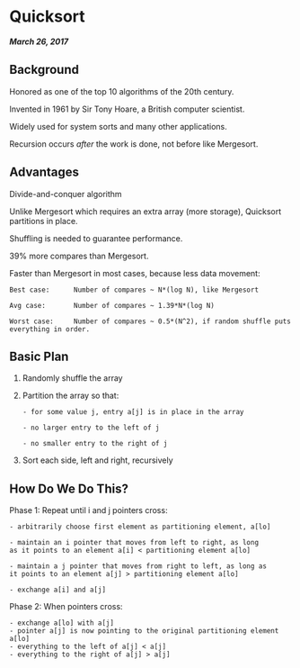 # Quicksort

___March 26, 2017___

## Background

Honored as one of the top 10 algorithms of the 20th century.

Invented in 1961 by Sir Tony Hoare, a British computer scientist.

Widely used for system sorts and many other applications.

Recursion occurs _after_ the work is done, not before like Mergesort.


## Advantages

Divide-and-conquer algorithm

Unlike Mergesort which requires an extra array (more storage), Quicksort
partitions in place.

Shuffling is needed to guarantee performance.

39% more compares than Mergesort.
 
Faster than Mergesort in most cases, because less data movement:

    Best case:      Number of compares ~ N*(log N), like Mergesort
    
    Avg case:       Number of compares ~ 1.39*N*(log N)

    Worst case:     Number of compares ~ 0.5*(N^2), if random shuffle puts everything in order.


## Basic Plan

1.  Randomly shuffle the array

2.  Partition the array so that:

        - for some value j, entry a[j] is in place in the array
        
        - no larger entry to the left of j
        
        - no smaller entry to the right of j

3.  Sort each side, left and right, recursively

## How Do We Do This?

Phase 1:  Repeat until i and j pointers cross:

    - arbitrarily choose first element as partitioning element, a[lo]
    
    - maintain an i pointer that moves from left to right, as long
    as it points to an element a[i] < partitioning element a[lo]
    
    - maintain a j pointer that moves from right to left, as long as 
    it points to an element a[j] > partitioning element a[lo]

    - exchange a[i] and a[j]

Phase 2:  When pointers cross:

    - exchange a[lo] with a[j]
    - pointer a[j] is now pointing to the original partitioning element a[lo]
    - everything to the left of a[j] < a[j]
    - everything to the right of a[j] > a[j]

